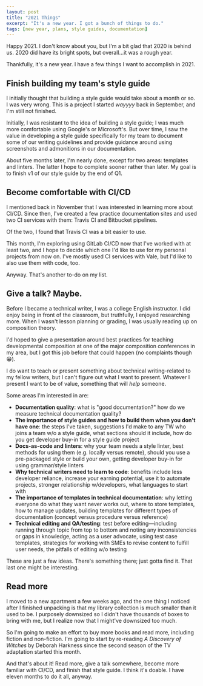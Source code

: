 ```yaml
---
layout: post
title: "2021 Things"
excerpt: "It's a new year. I got a bunch of things to do."
tags: [new year, plans, style guides, documentation]
---
```


Happy 2021. I don't know about you, but I'm a bit glad that 2020 is behind us. 2020 did have its bright spots, but overall...it was a rough year.

Thankfully, it's a new year. I have a few things I want to accomplish in 2021.

## Finish building my team's style guide

I initially thought that building a style guide would take about a month or so. I was very wrong. This is a project I started *wayyyy* back in September, and I'm still not finished.

Initially, I was resistant to the idea of building a style guide; I was much more comfortable using Google's or Microsoft's. But over time, I saw the value in developing a style guide specifically for my team to document some of our writing guidelines and provide guidance around using screenshots and admonitions in our documentation.

About five months later, I'm nearly done, except for two areas: templates and linters. The latter I hope to complete sooner rather than later. My goal is to finish v1 of our style guide by the end of Q1.

## Become comfortable with CI/CD

I mentioned back in November that I was interested in learning more about CI/CD. Since then, I've created a few practice documentation sites and used two CI services with them: Travis CI and Bitbucket pipelines.

Of the two, I found that Travis CI was a bit easier to use.

This month, I'm exploring using GitLab CI/CD now that I've worked with at least two, and I hope to decide which one I'd like to use for my personal projects from now on. I've mostly used CI services with Vale, but I'd like to also use them with code, too.

Anyway. That's another to-do on my list.

## Give a talk? Maybe.

Before I became a technical writer, I was a college English instructor. I did enjoy being in front of the classroom, but truthfully, I enjoyed researching more. When I wasn't lesson planning or grading, I was usually reading up on composition theory.

I'd hoped to give a presentation around best practices for teaching developmental composition at one of the major composition conferences in my area, but I got this job before that could happen (no complaints though 😁).

I do want to teach or present something about technical writing-related to my fellow writers, but I can't figure out what I want to present. Whatever I present I want to be of value, something that will *help* someone.

Some areas I'm interested in are:

* **Documentation quality**: what is "good documentation?" how do we measure technical documentation quality?
* **The importance of style guides and how to build them when you don't have one**: the steps I've taken, suggestions I'd make to any TW who joins a team w/o a style guide, what sections should it include, how do you get developer buy-in for a style guide project
* **Docs-as-code and linters**: why your team needs a style linter, best methods for using them (e.g. locally versus remote), should you use a pre-packaged style or build your own, getting developer buy-in for using grammar/style linters
* **Why technical writers need to learn to code**: benefits include less developer reliance, increase your earning potential, use it to automate projects, stronger relationship w/developers, what languages to start with
* **The importance of templates in technical documentation**: why letting everyone do what they want never works out, where to store templates, how to manage updates, building templates for different types of documentation (concept versus procedure versus reference)
* **Technical editing and QA/testing**: test before editing—including running through topic from top to bottom and noting any inconsistencies or gaps in knowledge, acting as a user advocate, using test case templates, strategies for working with SMEs to revise content to fulfill user needs, the pitfalls of editing w/o testing

These are just a few ideas. There's something there; just gotta find it. That last one might be interesting.

## Read more

I moved to a new apartment a few weeks ago, and the one thing I noticed after I finished unpacking is that my library collection is much smaller than it used to be. I purposely downsized so I didn't have thousands of boxes to bring with me, but I realize now that I might've downsized too much.

So I'm going to make an effort to buy more books and read more, including fiction and non-fiction. I'm going to start by re-reading *A Discovery of Witches* by Deborah Harkness since the second season of the TV adaptation started this month. 

And that's about it! Read more, give a talk somewhere, become more familiar with CI/CD, and finish that style guide. I think it's doable. I have eleven months to do it all, anyway.






